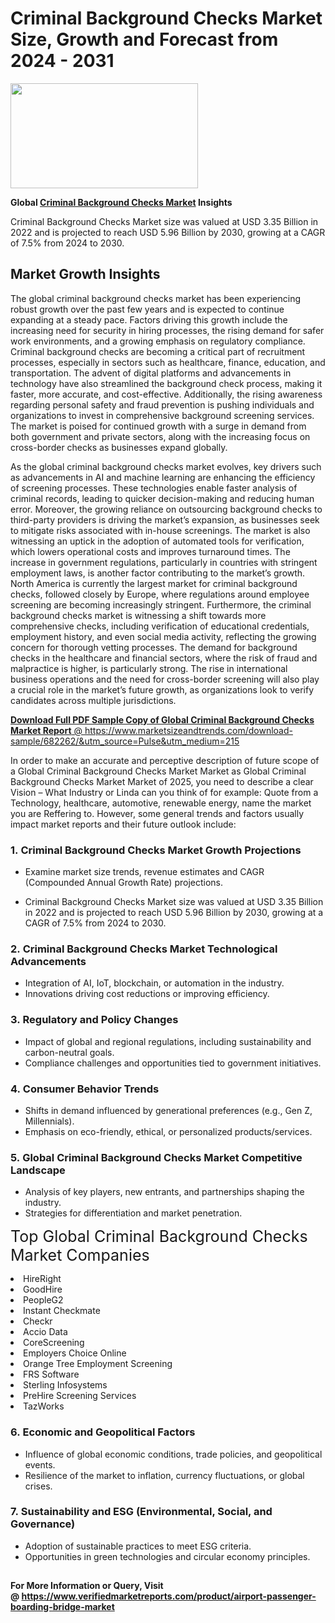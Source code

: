 <H1>Criminal Background Checks Market Size, Growth and Forecast from 2024 - 2031</H1><img class="aligncenter size-medium wp-image-584254" src="https://thirdeyenews.in/wp-content/uploads/2024/09/Global-Market-Research-300x168.jpeg" alt="" width="300" height="168" /><p><strong>Global&nbsp;<a href="https://www.marketsizeandtrends.com/download-sample/682262/&amp;utm_source=Pulse&amp;utm_medium=215">Criminal Background Checks Market</a> Insights</strong></p><p>Criminal Background Checks Market size was valued at USD 3.35 Billion in 2022 and is projected to reach USD 5.96 Billion by 2030, growing at a CAGR of 7.5% from 2024 to 2030.</p><p><h2>Market Growth Insights</h2> <p>The global criminal background checks market has been experiencing robust growth over the past few years and is expected to continue expanding at a steady pace. Factors driving this growth include the increasing need for security in hiring processes, the rising demand for safer work environments, and a growing emphasis on regulatory compliance. Criminal background checks are becoming a critical part of recruitment processes, especially in sectors such as healthcare, finance, education, and transportation. The advent of digital platforms and advancements in technology have also streamlined the background check process, making it faster, more accurate, and cost-effective. Additionally, the rising awareness regarding personal safety and fraud prevention is pushing individuals and organizations to invest in comprehensive background screening services. The market is poised for continued growth with a surge in demand from both government and private sectors, along with the increasing focus on cross-border checks as businesses expand globally.</p> <p><a href="#"></a></p> <p>As the global criminal background checks market evolves, key drivers such as advancements in AI and machine learning are enhancing the efficiency of screening processes. These technologies enable faster analysis of criminal records, leading to quicker decision-making and reducing human error. Moreover, the growing reliance on outsourcing background checks to third-party providers is driving the market’s expansion, as businesses seek to mitigate risks associated with in-house screenings. The market is also witnessing an uptick in the adoption of automated tools for verification, which lowers operational costs and improves turnaround times. The increase in government regulations, particularly in countries with stringent employment laws, is another factor contributing to the market’s growth. North America is currently the largest market for criminal background checks, followed closely by Europe, where regulations around employee screening are becoming increasingly stringent. Furthermore, the criminal background checks market is witnessing a shift towards more comprehensive checks, including verification of educational credentials, employment history, and even social media activity, reflecting the growing concern for thorough vetting processes. The demand for background checks in the healthcare and financial sectors, where the risk of fraud and malpractice is higher, is particularly strong. The rise in international business operations and the need for cross-border screening will also play a crucial role in the market’s future growth, as organizations look to verify candidates across multiple jurisdictions. <p><a href="#"></p><p><span class=""><strong>Download Full PDF Sample Copy of Global Criminal Background Checks Market Report</strong> @ <a href="https://www.marketsizeandtrends.com/download-sample/682262/&amp;utm_source=Pulse&amp;utm_medium=215" target="_blank">https://www.marketsizeandtrends.com/download-sample/682262/&amp;utm_source=Pulse&amp;utm_medium=215</a></span></p><p>In order to make an accurate and perceptive description of future scope of a Global&nbsp;Criminal Background Checks Market Market as Global&nbsp;Criminal Background Checks Market Market of 2025, you need to describe a clear Vision &ndash; What Industry or Linda can you think of for example: Quote from a Technology, healthcare, automotive, renewable energy, name the market you are Reffering to. However, some general trends and factors usually impact market reports and their future outlook include:</p><h3>1.&nbsp;<strong>Criminal Background Checks Market Growth Projections</strong></h3><ul><li>Examine market size trends, revenue estimates and CAGR (Compounded Annual Growth Rate) projections.</li><li><p>Criminal Background Checks Market size was valued at USD 3.35 Billion in 2022 and is projected to reach USD 5.96 Billion by 2030, growing at a CAGR of 7.5% from 2024 to 2030.</p></li></ul><h3>2.&nbsp;<strong>Criminal Background Checks Market Technological Advancements</strong></h3><ul><li>Integration of AI, IoT, blockchain, or automation in the industry.</li><li>Innovations driving cost reductions or improving efficiency.</li></ul><h3>3.&nbsp;<strong>Regulatory and Policy Changes</strong></h3><ul><li>Impact of global and regional regulations, including sustainability and carbon-neutral goals.</li><li>Compliance challenges and opportunities tied to government initiatives.</li></ul><h3>4.&nbsp;<strong>Consumer Behavior Trends</strong></h3><ul><li>Shifts in demand influenced by generational preferences (e.g., Gen Z, Millennials).</li><li>Emphasis on eco-friendly, ethical, or personalized products/services.</li></ul><h3>5.&nbsp;<strong>Global Criminal Background Checks Market Competitive Landscape</strong></h3><ul><li>Analysis of key players, new entrants, and partnerships shaping the industry.</li><li>Strategies for differentiation and market penetration.</li></ul><p data-pm-slice="1 1 []"><span style="color: inherit; font-family: inherit; font-size: 25px;">Top Global Criminal Background Checks Market Companies</span></p><div class="" data-test-id=""><p><li>HireRight</li><li> GoodHire</li><li> PeopleG2</li><li> Instant Checkmate</li><li> Checkr</li><li> Accio Data</li><li> CoreScreening</li><li> Employers Choice Online</li><li> Orange Tree Employment Screening</li><li> FRS Software</li><li> Sterling Infosystems</li><li> PreHire Screening Services</li><li> TazWorks</li></p></div><h3>6.&nbsp;<strong>Economic and Geopolitical Factors</strong></h3><ul><li>Influence of global economic conditions, trade policies, and geopolitical events.</li><li>Resilience of the market to inflation, currency fluctuations, or global crises.</li></ul><h3>7.&nbsp;<strong>Sustainability and ESG (Environmental, Social, and Governance)</strong></h3><ul><li>Adoption of sustainable practices to meet ESG criteria.</li><li>Opportunities in green technologies and circular economy principles.</li></ul><h2><strong style="font-size: 14px;">For More Information or Query, Visit @&nbsp;</strong><a style="background-color: #ffffff; font-size: 14px;" href="https://www.marketsizeandtrends.com/report/criminal-background-checks-market/" target="_blank">https://www.verifiedmarketreports.com/product/airport-passenger-boarding-bridge-market</a></h2>
